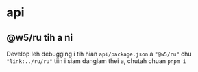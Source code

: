 # api

## @w5/ru tih a ni

Develop leh debugging i tih hian `api/package.json` a `"@w5/ru"` chu `"link:../ru/ru"` tiin i siam danglam thei a, chutah chuan `pnpm i`
